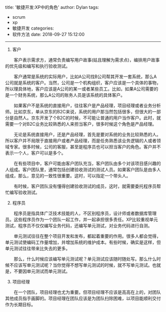 title: '敏捷开发:XP中的角色'
author: Dylan
tags:
  - scrum
  - xp
  - 敏捷开发
categories:
  - 软件方法
date: 2018-09-27 15:12:00
---
1. 客户

&emsp;&emsp;客户表示需求方，通常负责编写用户故事(姑且理解为需求点)，编排用户故事的优先级和编写和执行验收测试。

&emsp;&emsp;客户通常是系统的实际用户，比如A公司找B公司帮其开发一套系统，那么A公司就是系统的客户。当然，公司是一个机构组织，客户应该是一个具体的事物，所以理具体地，客户应该是A公司的某一或者某些员工。比如，如果A公司需要的是一个财务系统，那么A公司的账务人员是该系统的具体客户。

&emsp;&emsp;如果客户不是系统的直接用户，往往客户是产品经理，项目经理或者业务分析师。比如京东，单从京东的B2C来说，系统的用户那当然包括很多，但很大的一部分是自然人。京东开发了个B2C的时候，不可能让普通的用户当作客户。此时，就需要一个对B2C业务比较熟悉的人来担当客户，很多时候这个角色是产品经理。

&emsp;&emsp;无论是系统直接用户，还是产品经理，首先是要对系统的业务比较熟悉的人。所以客户并不局限于直接用户或者产品经理，而是任务熟悉该业务逻辑的人或者领域专家。很多时候，公司的客服，甚至是程序员也可以担当客户的角色。客户并不表示一个人，客户可以是多个。

&emsp;&emsp;在有些项目中，客户可能由客户团队充当，客户团队由多个对该项目感兴趣的人组成。客户团队里，通常包括创建验收测试的测试人员。如果客户团队是由多人组成，那么，意见的一致性很重要。这时，可以指定一个带头人。

&emsp;&emsp;有时候，客户团队没有懂得创建验收测试的成员，这时，就需要委托程序员帮忙编写验收测试。


2. 程序员

&emsp;&emsp;程序员是指具体广泛技术技能的人，不区别程序员，设计师或者数据库管理员。这些程序员作为一个团队一起工作，并一起承担很多责任。XP比较重视单元测试，程序员不仅仅编写业务代码，还编写单元测试，对业务代码进行自测。

&emsp;&emsp;单元测试往往在整个项目开发和发布，都起着重要的作用。很多人都会觉得，单元测试使编码工作量增加，并增加系统的维护成本。有些时候，确实是这样，但单元测试往往带来比失去的更多。

&emsp;&emsp;那么，什么时候应该编写单元测试呢？单元测试应该随时随处写。那么什么时候不应该写单元测试呢？当你觉得不想写单元测试的时候，就不写单元测试。也就是，不要因单元测试而单元测试。

3. 项目经理

&emsp;&emsp;在一个团队，项目经理也尤为重要。但项目经理不应该是高高在上的，对团队其他成员指手画脚的。项目经理在团队应该是为团队扫除困难，以项目能顺利交付作为长期目标。
